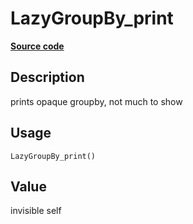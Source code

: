 

# LazyGroupBy_print

[**Source code**](https://github.com/pola-rs/r-polars/tree/8dac37e8bf89bcd080a13d0ed20dd1dc2bee615f/R/lazyframe__group_by.R#L103)

## Description

prints opaque groupby, not much to show

## Usage

<pre><code class='language-R'>LazyGroupBy_print()
</code></pre>

## Value

invisible self
